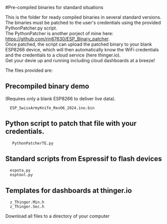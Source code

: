 #Pre-compiled binaries for standard situations

This is the folder for ready compiled binaries in several standard versions.  
The binaries must be patched to the user's credentials using the provided PythonPatcher.py script.  
The PythonPatcher is another porject of mine here: https://github.com/rin67630/ESP_Binary_patcher.  
Once patched, the script can upload the patched binary to your blank ESP8266 device, which will then automatically know the WiFi credentials and the credentials to a cloud service (here thinger.io).  
Get your devie up and running including cloud dashboards at a breeze!  

The files provided are:

## Precompiled binary demo 
(Requires only a blank ESP8266 to deliver live data).  

      ESP_SwissArmyKnife_RevO6_2024.ino.bin
## Python script to patch that file with your credentials. 
       PythonPatcherTE.py
## Standard scripts from Espressif to flash devices
      espota.py
      esptool.py
## Templates for dashboards at thinger.io
      z_Thinger.Min.h
      z_Thinger.Sec.h

Download all files to a directory of your computer 
